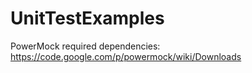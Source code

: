 # UnitTestExamples

PowerMock required dependencies: 
  https://code.google.com/p/powermock/wiki/Downloads
